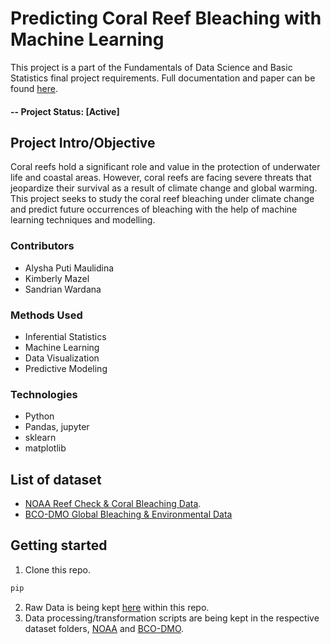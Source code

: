 # Predicting Coral Reef Bleaching with Machine Learning

This project is a part of the Fundamentals of Data Science and Basic Statistics final project requirements. Full documentation and paper can be found [here](https://www.overleaf.com/read/xjbbsrmjgczq). 

#### -- Project Status: [Active]

## Project Intro/Objective
Coral reefs hold a significant role and value in the protection of underwater life and coastal areas.  However, coral reefs are facing severe threats that jeopardize their survival as a result of climate change and global warming. This project seeks to study the coral reef bleaching under climate change and predict future occurrences of bleaching with the help of machine learning techniques and modelling. 

### Contributors
* Alysha Puti Maulidina
* Kimberly Mazel
* Sandrian Wardana

### Methods Used
* Inferential Statistics
* Machine Learning
* Data Visualization
* Predictive Modeling

### Technologies
* Python
* Pandas, jupyter
* sklearn
* matplotlib

## List of dataset

* [NOAA Reef Check & Coral Bleaching Data](https://www.kaggle.com/datasets/oasisdata/noaa-reef-check-coral-bleaching-data).
* [BCO-DMO Global Bleaching & Environmental Data](https://www.bco-dmo.org/dataset/773466) 

## Getting started

1. Clone this repo.
```bash
pip 
```
2. Raw Data is being kept [here](https://github.com/alyshapm/coral-reef-bleaching/tree/main/dataset) within this repo.
3. Data processing/transformation scripts are being kept in the respective dataset folders, [NOAA](https://github.com/alyshapm/coral-reef-bleaching/tree/main/NOAA_ReefCheck) and [BCO-DMO](https://github.com/alyshapm/coral-reef-bleaching/tree/main/BCO-DMO).
